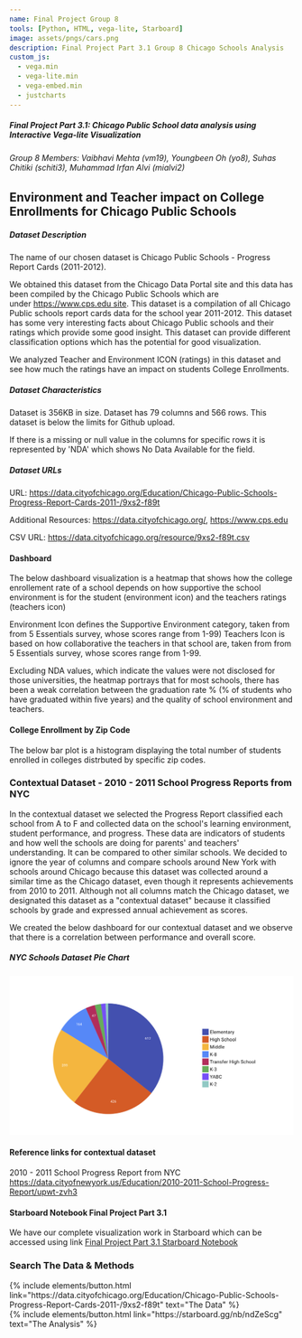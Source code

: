 ```yaml
---
name: Final Project Group 8
tools: [Python, HTML, vega-lite, Starboard]
image: assets/pngs/cars.png
description: Final Project Part 3.1 Group 8 Chicago Schools Analysis
custom_js:
  - vega.min
  - vega-lite.min
  - vega-embed.min
  - justcharts
---
```



##### Final Project Part 3.1: Chicago Public School data analysis using Interactive Vega-lite Visualization
###### Group 8 Members: Vaibhavi Mehta (vm19), Youngbeen Oh (yo8), Suhas Chitiki (schiti3), Muhammad Irfan Alvi (mialvi2)

## Environment and Teacher impact on College Enrollments for Chicago Public Schools


##### Dataset Description

The name of our chosen dataset is Chicago Public Schools - Progress Report Cards (2011-2012).

We obtained this dataset from the Chicago Data Portal site and this data has been compiled by the Chicago Public Schools which are under https://www.cps.edu site.
This dataset is a compilation of all Chicago Public schools report cards data for the school year 2011-2012.
This dataset has some very interesting facts about Chicago Public schools and their ratings which provide some good insight. This dataset can provide different classification options which has the potential for good visualization.

We analyzed Teacher and Environment ICON (ratings) in this dataset and see how much the ratings have an impact on students College Enrollments.


##### Dataset Characteristics

Dataset is 356KB in size. Dataset has 79 columns and 566 rows. This dataset is below the limits for Github upload.

If there is a missing or null value in the columns for specific rows it is represented by 'NDA' which shows No Data Available for the field.

##### Dataset URLs

URL: https://data.cityofchicago.org/Education/Chicago-Public-Schools-Progress-Report-Cards-2011-/9xs2-f89t

Additional Resources: https://data.cityofchicago.org/, https://www.cps.edu

CSV URL: https://data.cityofchicago.org/resource/9xs2-f89t.csv


#### Dashboard
The below dashboard visualization is a heatmap that shows how the college enrollement rate of a school depends on how supportive the school environment is for the student (environment icon) and the teachers ratings (teachers icon)

Environment Icon defines the Supportive Environment category, taken from from 5 Essentials survey, whose scores range from 1-99) Teachers Icon is based on how collaborative the teachers in that school are, taken from from 5 Essentials survey, whose scores range from 1-99.

Excluding NDA values, which indicate the values were not disclosed for those universities, the heatmap portrays that for most schools, there has been a weak correlation between the graduation rate % (% of students who have graduated within five years) and the quality of school environment and teachers.

<vegachart schema-url="{{ site.baseurl }}/assets/json/final_proj_dash_v1.json" style="width: 100%"></vegachart>


#### College Enrollment by Zip Code
The below bar plot is a histogram displaying the total number of students enrolled in colleges distrbuted by specific zip codes.

<vegachart schema-url="{{ site.baseurl }}/assets/json/final_proj_college_enroll_zip_v1.json" style="width: 100%"></vegachart>


### Contextual Dataset - 2010 - 2011 School Progress Reports from NYC

In the contextual dataset we selected the Progress Report classified each school from A to F and collected data on the school's learning environment, student performance, and progress. These data are indicators of students and how well the schools are doing for parents' and teachers' understanding. It can be compared to other similar schools. We decided to ignore the year of columns and compare schools around New York with schools around Chicago because this dataset was collected around a similar time as the Chicago dataset, even though it represents achievements from 2010 to 2011. Although not all columns match the Chicago dataset, we designated this dataset as a "contextual dataset" because it classified schools by grade and expressed annual achievement as scores.

We created the below dashboard for our contextual dataset and we observe that there is a correlation between performance and overall score.

<vegachart schema-url="{{ site.baseurl }}/assets/json/final_proj_contex_dash_v1.json" style="width: 100%"></vegachart>


##### NYC Schools Dataset Pie Chart

<img src="/assets/pngs/NY_school_level_pie_v1.png" alt="">

#### Reference links for contextual dataset

2010 - 2011 School Progress Report from NYC 
https://data.cityofnewyork.us/Education/2010-2011-School-Progress-Report/upwt-zvh3



#### Starboard Notebook Final Project Part 3.1
We have our complete visualization work in Starboard which can be accessed using link [Final Project Part 3.1 Starboard Notebook](https://starboard.gg/nb/ndZeScg)


### Search The Data & Methods

<!-- these are written in a combo of html and liquid --> 

<div class="left">
{% include elements/button.html link="https://data.cityofchicago.org/Education/Chicago-Public-Schools-Progress-Report-Cards-2011-/9xs2-f89t" text="The Data" %}
</div>

<div class="right">
{% include elements/button.html link="https://starboard.gg/nb/ndZeScg" text="The Analysis" %}
</div>

